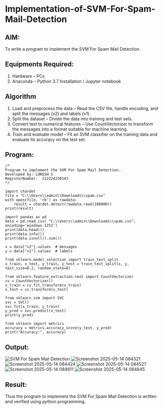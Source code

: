 # Implementation-of-SVM-For-Spam-Mail-Detection

## AIM:
To write a program to implement the SVM For Spam Mail Detection.

## Equipments Required:
1. Hardware – PCs
2. Anaconda – Python 3.7 Installation / Jupyter notebook

## Algorithm
1. Load and preprocess the data – Read the CSV file, handle encoding, and split the messages (v2) and labels (v1).
2. Split the dataset – Divide the data into training and test sets.
3. Convert text to numerical features – Use CountVectorizer to transform the messages into a format suitable for machine learning.
4. Train and evaluate model – Fit an SVM classifier on the training data and evaluate its accuracy on the test set.

## Program:
```
/*
Program to implement the SVM For Spam Mail Detection..
Developed by: LOKESH S
RegisterNumber:  212224230143
*/

import chardet
file = "C:\\Users\\admin\\Downloads\\spam.csv"
with open(file, 'rb') as rawdata:
    result = chardet.detect(rawdata.read(100000))
print(result)

import pandas as pd
data = pd.read_csv( "C:\\Users\\admin\\Downloads\\spam.csv", encoding='windows-1252')
print(data.head())
print(data.info())
print(data.isnull().sum())

x = data["v2"].values  # messages
y = data["v1"].values  # labels

from sklearn.model_selection import train_test_split
x_train, x_test, y_train, y_test = train_test_split(x, y, test_size=0.2, random_state=0)

from sklearn.feature_extraction.text import CountVectorizer
cv = CountVectorizer()
x_train = cv.fit_transform(x_train)
x_test = cv.transform(x_test)

from sklearn.svm import SVC
svc = SVC()
svc.fit(x_train, y_train)
y_pred = svc.predict(x_test)
print(y_pred)

from sklearn import metrics
accuracy = metrics.accuracy_score(y_test, y_pred)
print("Accuracy:", accuracy)
```
## Output:
![SVM For Spam Mail Detection](sam.png)
![Screenshot 2025-05-14 084321](https://github.com/user-attachments/assets/37eddc82-3cce-4de8-8a2c-2a7f20f65023)
![Screenshot 2025-05-14 084424](https://github.com/user-attachments/assets/49ed39c9-13b9-4e0c-a426-4e90bc63507f)
![Screenshot 2025-05-14 084527](https://github.com/user-attachments/assets/d413518c-7f96-4b87-a3f7-125e97a2c01f)
![Screenshot 2025-05-14 084611](https://github.com/user-attachments/assets/7c0819bc-1aa6-440b-9340-32ffe022f263)
![Screenshot 2025-05-14 084645](https://github.com/user-attachments/assets/5769b89d-55a2-487f-899c-d1bc541a2841)

## Result:
Thus the program to implement the SVM For Spam Mail Detection is written and verified using python programming.
